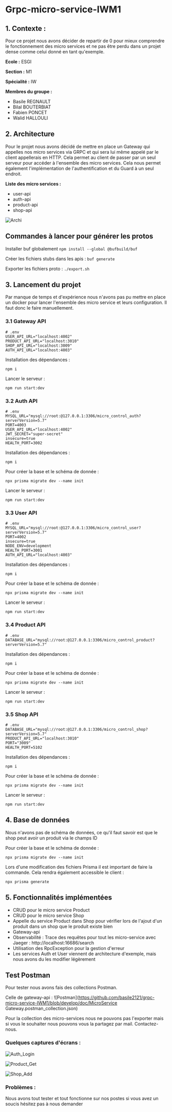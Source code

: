 # Grpc-micro-service-IWM1

## 1. Contexte : 

Pour ce projet nous avons décider de repartir de 0 pour mieux comprendre le fonctionnement des micro services et ne pas être perdu dans un projet dense comme celui donné en tant qu'exemple.

**Ecole :** ESGI

**Section :** M1

**Spécialité :** IW

**Membres du groupe :** 

- Basile REGNAULT
- Bilal BOUTERBIAT
- Fabien PONCET
- Walid HALLOULI

## 2. Architecture

Pour le projet nous avons décidé de mettre en place un Gateway qui appelles nos micro services via GRPC et qui sera lui même appelé par le client appellerais en HTTP. Cela permet au client de passer par un seul serveur pour accéder à l'ensemble des micro services. Cela nous permet également l'implémentation de l'authentification et du Guard à un seul endroit.

**Liste des micro services :** 

- user-api
- auth-api
- product-api
- shop-api

![Archi](https://github.com/basile2121/grpc-micro-service-IWM1/blob/develop/doc/architecture.png)



## Commandes à lancer pour générer les protos

Installer buf globalement
`npm install --global @bufbuild/buf`

Créer les fichiers stubs dans les apis :
`buf generate`

Exporter les fichiers proto :
`./export.sh`



## 3. Lancement du projet

Par manque de temps et d'expérience nous n'avons pas pu mettre en place un docker pour lancer l'ensemble des micro service et leurs configuration. Il faut donc le faire manuellement.

### 3.1 Gateway API

```
# .env
USER_API_URL="localhost:4002"
PRODUCT_API_URL="localhost:3010"
SHOP_API_URL="localhost:3009"
AUTH_API_URL="localhost:4003"
```

Installation des dépendances : 

```
npm i
```

Lancer le serveur : 

```
npm run start:dev
```

### 3.2 Auth API

```
# .env
MYSQL_URL="mysql://root:@127.0.0.1:3306/micro_control_auth?serverVersion=5.7"
PORT=4003
USER_API_URL="localhost:4002"
JWT_SECRET="super-secret"
insecure=true
HEALTH_PORT=3002
```

Installation des dépendances : 

```
npm i
```

Pour créer la base et le schéma de donnée :

```
npx prisma migrate dev --name init
```

Lancer le serveur : 

```
npm run start:dev
```

### 3.3 User API

```
# .env
MYSQL_URL="mysql://root:@127.0.0.1:3306/micro_control_user?serverVersion=5.7"
PORT=4002
insecure=true
NODE_ENV=development
HEALTH_PORT=3001
AUTH_API_URL="localhost:4003"
```

Installation des dépendances : 

```
npm i
```

Pour créer la base et le schéma de donnée :

```
npx prisma migrate dev --name init
```

Lancer le serveur : 

```
npm run start:dev
```

### 3.4 Product API

```
# .env
DATABASE_URL="mysql://root:@127.0.0.1:3306/micro_control_product?serverVersion=5.7"
```

Installation des dépendances : 

```
npm i
```

Pour créer la base et le schéma de donnée :

```
npx prisma migrate dev --name init
```

Lancer le serveur : 

```
npm run start:dev
```

### 3.5 Shop API

```
# .env
DATABASE_URL="mysql://root:@127.0.0.1:3306/micro_control_shop?serverVersion=5.7"
PRODUCT_API_URL="localhost:3010"
PORT="3009"
HEALTH_PORT=5102
```

Installation des dépendances : 

```
npm i
```

Pour créer la base et le schéma de donnée :

```
npx prisma migrate dev --name init
```

Lancer le serveur : 

```
npm run start:dev
```

## 4. Base de données

Nous n'avons pas de schéma de données, ce qu'il faut savoir est que le shop peut avoir un produit via le champs ID

Pour créer la base et le schéma de donnée :

```
npx prisma migrate dev --name init
```

Lors d'une modification des fichiers Prisma il est important de faire la commande. Cela rendra également accessible le client :

```
npx prisma generate
```

## 5. Fonctionnalités implémentées

- CRUD pour le micro service Product
- CRUD pour le micro service Shop
- Appelle du service Product dans Shop pour vérifier lors de l'ajout d'un produit dans un shop que le produit existe bien
- Gateway-api
- Observabilité : Trace des requêtes pour tout les micro-service avec Jaeger : http://localhost:16686/search
- Utilisation des RpcException pour la gestion d'erreur
- Les services Auth et User viennent de architecture d'exemple, mais nous avons du les modifier légèrement

## Test Postman

Pour tester nous avons fais des collections Postman. 

Celle de gateway-api : ![Postman](https://github.com/basile2121/grpc-micro-service-IWM1/blob/develop/doc/MicroService Gateway.postman_collection.json)

Pour la collection des micro-services nous ne pouvons pas l'exporter mais si vous le souhaiter nous pouvons vous la partagez par mail. Contactez-nous.

### Quelques captures d'écrans :

![Auth_Login](https://github.com/basile2121/grpc-micro-service-IWM1/blob/develop/doc/Auth_Login.png)

![Product_Get](https://github.com/basile2121/grpc-micro-service-IWM1/blob/develop/doc/Product_Get.png)

![Shop_Add](https://github.com/basile2121/grpc-micro-service-IWM1/blob/develop/doc/Shop_Add.png)

### Problèmes : 

Nous avons tout tester et tout fonctionne sur nos postes si vous avez un soucis hésitez pas à nous demander

